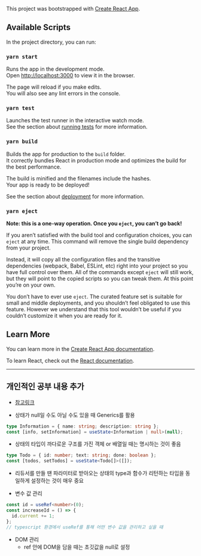 This project was bootstrapped with [Create React App](https://github.com/facebook/create-react-app).

## Available Scripts

In the project directory, you can run:

### `yarn start`

Runs the app in the development mode.<br />
Open [http://localhost:3000](http://localhost:3000) to view it in the browser.

The page will reload if you make edits.<br />
You will also see any lint errors in the console.

### `yarn test`

Launches the test runner in the interactive watch mode.<br />
See the section about [running tests](https://facebook.github.io/create-react-app/docs/running-tests) for more information.

### `yarn build`

Builds the app for production to the `build` folder.<br />
It correctly bundles React in production mode and optimizes the build for the best performance.

The build is minified and the filenames include the hashes.<br />
Your app is ready to be deployed!

See the section about [deployment](https://facebook.github.io/create-react-app/docs/deployment) for more information.

### `yarn eject`

**Note: this is a one-way operation. Once you `eject`, you can’t go back!**

If you aren’t satisfied with the build tool and configuration choices, you can `eject` at any time. This command will remove the single build dependency from your project.

Instead, it will copy all the configuration files and the transitive dependencies (webpack, Babel, ESLint, etc) right into your project so you have full control over them. All of the commands except `eject` will still work, but they will point to the copied scripts so you can tweak them. At this point you’re on your own.

You don’t have to ever use `eject`. The curated feature set is suitable for small and middle deployments, and you shouldn’t feel obligated to use this feature. However we understand that this tool wouldn’t be useful if you couldn’t customize it when you are ready for it.

## Learn More

You can learn more in the [Create React App documentation](https://facebook.github.io/create-react-app/docs/getting-started).

To learn React, check out the [React documentation](https://reactjs.org/).

---

## 개인적인 공부 내용 추가

- [참고링크](https://velog.io/@velopert/using-hooks-with-typescript)

- 상태가 null일 수도 아닐 수도 있을 때 Generics를 활용

```typescript
type Information = { name: string; description: string };
const [info, setInformation] = useState<Information | null>(null);
```

- 상태의 타입이 까다로운 구조를 가진 객체 or 배열일 때는 명시하는 것이 좋음

```typescript
type Todo = { id: number; text: string; done: boolean };
const [todos, setTodos] = useState<Todo[]>([]);
```

- 리듀서를 만들 땐 파라미터로 받아오는 상태의 type과 함수가 리턴하는 타입을 동일하게 설정하는 것이 매우 중요

- 변수 값 관리

```typescript
const id = useRef<number>(0);
const increaseId = () => {
  id.current += 1;
};
// typescript 환경에서 useRef를 통해 어떤 변수 값을 관리하고 싶을 때
```

- DOM 관리
  - ref 안에 DOM을 담을 때는 초깃값을 null로 설정
